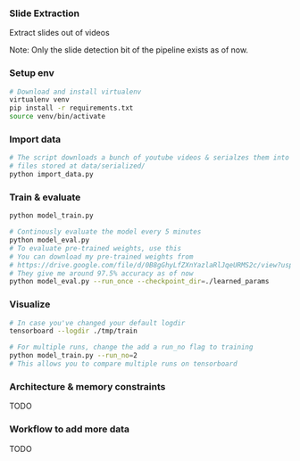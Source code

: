 ### Slide Extraction

Extract slides out of videos

Note: Only the slide detection bit of the pipeline exists as of now.

### Setup env

```sh
# Download and install virtualenv
virtualenv venv
pip install -r requirements.txt
source venv/bin/activate
```

### Import data

```sh
# The script downloads a bunch of youtube videos & serialzes them into bin
# files stored at data/serialized/
python import_data.py
```

### Train & evaluate

```sh
python model_train.py
```
```sh
# Continously evaluate the model every 5 minutes
python model_eval.py
# To evaluate pre-trained weights, use this
# You can download my pre-trained weights from
# https://drive.google.com/file/d/0B8gGhyLfZXnYazlaRlJqeURMS2c/view?usp=sharing
# They give me around 97.5% accuracy as of now
python model_eval.py --run_once --checkpoint_dir=./learned_params
```

### Visualize
```sh
# In case you've changed your default logdir
tensorboard --logdir ./tmp/train

# For multiple runs, change the add a run_no flag to training
python model_train.py --run_no=2
# This allows you to compare multiple runs on tensorboard
```

### Architecture & memory constraints

TODO


### Workflow to add more data

TODO
